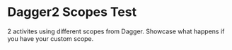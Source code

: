 # Dagger2 Scopes Test

2 activites using different scopes from Dagger. Showcase what happens if you have your custom scope.
